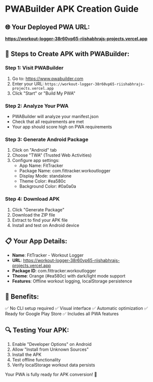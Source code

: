 # PWABuilder APK Creation Guide

## 🌐 Your Deployed PWA URL:
**https://workout-logger-38r60vp65-riishabhrajs-projects.vercel.app**

## 🔧 Steps to Create APK with PWABuilder:

### Step 1: Visit PWABuilder
1. Go to: https://www.pwabuilder.com
2. Enter your URL: `https://workout-logger-38r60vp65-riishabhrajs-projects.vercel.app`
3. Click "Start" or "Build My PWA"

### Step 2: Analyze Your PWA
- PWABuilder will analyze your manifest.json
- Check that all requirements are met
- Your app should score high on PWA requirements

### Step 3: Generate Android Package
1. Click on "Android" tab
2. Choose "TWA" (Trusted Web Activities)
3. Configure app settings:
   - App Name: FitTracker
   - Package Name: com.fittracker.workoutlogger
   - Display Mode: standalone
   - Theme Color: #ea580c
   - Background Color: #0a0a0a

### Step 4: Download APK
1. Click "Generate Package"
2. Download the ZIP file
3. Extract to find your APK file
4. Install and test on Android device

## 📋 Your App Details:
- **Name**: FitTracker - Workout Logger
- **URL**: https://workout-logger-38r60vp65-riishabhrajs-projects.vercel.app
- **Package ID**: com.fittracker.workoutlogger
- **Theme**: Orange (#ea580c) with dark/light mode support
- **Features**: Offline workout logging, localStorage persistence

## 🎯 Benefits:
✅ No CLI setup required
✅ Visual interface
✅ Automatic optimization
✅ Ready for Google Play Store
✅ Includes all PWA features

## 🔍 Testing Your APK:
1. Enable "Developer Options" on Android
2. Allow "Install from Unknown Sources"
3. Install the APK
4. Test offline functionality
5. Verify localStorage workout data persists

Your PWA is fully ready for APK conversion! 🚀
